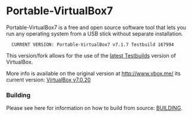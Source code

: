 Portable-VirtualBox7
====================

Portable-VirtualBox7 is a free and open source software tool that lets you run any operating system from a USB stick without separate installation.

      CURRENT VERSION: Portable-VirtualBox7 v7.1.7 Testbuild 167994

This version/fork allows for the use of the [latest Testbuilds](https://forum.virtualbox.org/wiki/Testbuilds) version of VirtualBox.

More info is available on the original version at http://www.vbox.me/ its current version: [VirtualBox v7.0.20](https://github.com/vboxme/Portable-VirtualBox)

### Building ###

Please see here for information on how to build from source: [BUILDING](BUILDING.md).
